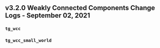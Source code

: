 
## v3.2.0 Weakly Connected Components Change Logs - September 02, 2021

### `tg_wcc`

### `tg_wcc_small_world`
